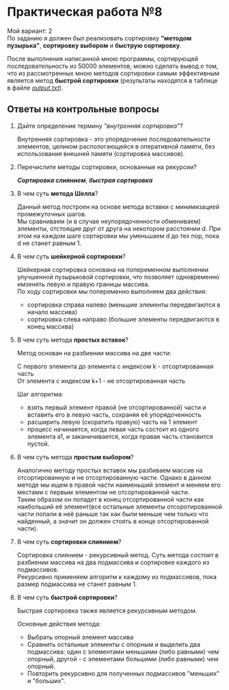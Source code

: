 # Практическая работа №8
Мой вариант: 2<br/>
По заданию я должен был реализовать сортировку __"методом пузырька"__, __сортировку выбором__ и __быструю сортировку__.

После выполнения написанной мною программы, сортирующей последовательность из 50000 элементов, можно сделать вывод о том, что из
рассмотренных мною методов сортировки самым эффективным является метод __быстрой сортировки__ (результаты находятся в таблице в файле 
[_output.txt_](https://github.com/V0loshin/Practices-in-coding/blob/master/Practise%20%E2%84%968/output.txt)).

## Ответы на контрольные вопросы

1. Дайте определение термину _"внутренняя сортировка"_?

   Внутренняя сортировка - это упорядочение последовательности элементов, целиком распологающейся в оперативной памяти, без использования внешней памяти (сортировка массивов).

2. Перечислите методы сортировки, основанные на рекурсии?

    ___Сортировка слиянием___, ___быстрая сортировка___
    
3. В чем суть __метода Шелла__?

    Данный метод построен на основе метода вставки с минимизацией промежуточных шагов.<br/> Мы сравниваем (и в случае 
    неупорядоченности обмениваем) элементы, отстоящие друг от друга 
    на некотором расстоянии d. При этом на каждом шаге сортировки мы уменьшаем d до тех пор, пока d не станет равным 1.

3. В чем суть __шейкерной сортировки__?

    Шейкерная сортировка основана на попеременном выполнении улучшенной пузырьковой сортировки, что позволяет одновременно имзенять левую и правую границы 
    массива.<br/>
    По ходу сортировки мы попеременно выполняем два действия:
    
    + сортировка справа налево (меньшие элементы передвигаются в начало массива)
    + сортировка слева направо (большие элементы передвигаются в конец массива)

3. В чем суть метода __простых вставок__?

    Метод основан на разбиении массива на две части: 
    
    С первого элемента до элемента с индексом k - отсортированная часть<br/>
    От элемента с индексом k+1 - не отсортированная часть
    
    Шаг алгоритма:
    
    + взять первый элемент правой (не отсортированной) части и вставить его в левую часть, сохраняя её упорядоченность
    + расширить левую (скоратить правую) часть на 1 элемент
    + процесс начинается, когда левая часть состоит из одного элемента a1, и заканичивается, когда правая часть становится пустой.

3. В чем суть метода __простым выбором__?

    Аналогично методу простых вставок мы разбиваем массив на отсортированную и не отсортированную части. Однако в данном методе мы 
    ищем в правой части наименьший элемент и меняем его местами с первым элементом не отсортированной части.<br/> 
    Таким образом он попадет в конец отсортированной части как наибольший её элемент(все остальные элементы отсоротированной части попали
    в неё раньше так как были меньше чем только что найденный, а значит он должен стоять в конце отсортированной части).

3. В чем суть __сортировки слиянием__?

    Сортировка слиянием - рекурсивный метод. Суть метода состоит в разбиении массива на два подмассива и сортировке каждого из подмассивов. <br/>
    Рекурсивно применяем алгоритм к каждому из подмассивов, пока размер подмассива не станет равным 1.

3. В чем суть __быстрой сортировки__?

    Быстрая сортировка также является рекурсивным методом.
    
    Основные действия метода:
    
    + Выбрать опорный элемент массива
    + Сравнить остальные элементы с опорным и выделить два подмассива: один с элементами меньшими (либо равными) чем опорный, другой -
    с элементами большими (либо равными) чем опорный.
    + Повторить рекурсивно для полученных подмассивов "меньших" и "больших".
    
    
